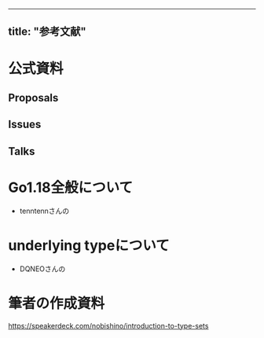 ----
title: "参考文献"
----


# 公式資料

## Proposals

## Issues

## Talks

# Go1.18全般について

- tenntennさんの

# underlying typeについて

- DQNEOさんの

# 筆者の作成資料

https://speakerdeck.com/nobishino/introduction-to-type-sets